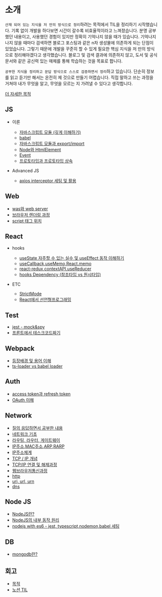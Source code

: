 # 소개

`산재 되어 있는 지식을 저 만의 방식으로 정리`하려는 목적에서 TIL을 정리하기 시작했습니다. 기록 없이 개발을 하다보면 시간이 갈수록 비효율적이라고 느껴졌습니다. 분명 공부했던 내용이고, 사용했던 경험이 있지만 정확히 기억나지 않을 때가 있습니다. 기억나지 나지 않을 때마다 검색하면 블로그 포스팅과 같은 n차 생성물에 의존하게 되는 단점이 있었습니다. 그렇기 때문에 개발을 꾸준히 할 수 있게 필요한 핵심 지식을 저 만의 방식으로 정리해야겠다고 생각했습니다. 블로그 및 검색 결과에 의존하지 않고, 도서 및 공식 문서와 같은 공신력 있는 매체를 통해 학습하는 것을 목표로 합니다.

`공부한 지식을 정리하고 문답 방식으로 스스로 검증하면서 정리`하고 있습니다. 단순히 정보를 읽고 듣기만 해서는 온전히 제 것으로 만들기 어렵습니다. 직접 말하고 쓰는 과정을 거쳐야 내가 무엇을 알고, 무엇을 모르는 지 가려낼 수 있다고 생각합니다.

[더 자세한 목적](/purpose.md)

## JS

- 이론

  - [자바스크립트 모듈 (깊게 이해하기)](js/module)
  - [babel](advancedJS/babel.md)
  - [자바스크립트 모듈과 export/import](advancedJS/%EC%9E%90%EB%B0%94%EC%8A%A4%ED%81%AC%EB%A6%BD%ED%8A%B8%20%EB%AA%A8%EB%93%88%EA%B3%BC%20export-import.md)
  - [Node와 HtmlElement](js/Node%EC%99%80%20HtmlElement/)
  - [Event](js/Event/)
  - [프로토타입과 프로토타입 상속](js/%ED%94%84%EB%A1%9C%ED%86%A0%ED%83%80%EC%9E%85/)

- Advanced JS

  - [axios interceptor 세팅 및 활용](advancedJS/axios%20interceptor%20%EC%84%B8%ED%8C%85%20%EB%B0%8F%20%ED%99%9C%EC%9A%A9.md)

## Web

- [was와 web server](web/was%26webserver/README.md)
- [브라우저 렌더링 과정](web/%EB%B8%8C%EB%9D%BC%EC%9A%B0%EC%A0%80%EB%A0%8C%EB%8D%94%EB%A7%81/)
- [script 태그 위치](web/script%ED%83%9C%EA%B7%B8%EC%9C%84%EC%B9%98/)

## React

- hooks

  - [useState 자주할 수 있는 실수 및 useEffect 동작 이해하기](react/Hooks/%20useState%20%EC%9E%90%EC%A3%BC%ED%95%A0%20%EC%88%98%20%EC%9E%88%EB%8A%94%20%EC%8B%A4%EC%88%98%20%EB%B0%8F%20useEffect%20%EB%8F%99%EC%9E%91%20%EC%9D%B4%ED%95%B4%ED%95%98%EA%B8%B0.md)
  - [useCallback,useMemo,React.memo](react/Hooks/useCallback%2CuseMemo%2CReact.memo.md)
  - [react-redux,contextAPI,useReducer](react/Hooks/react-redux%2CcontextAPI%2CuseReducer.md)
  - [hooks Dependency (참조타입 vs 원시타입)](<react/Hooks/hooks%20Dependency%20(%EC%B0%B8%EC%A1%B0%ED%83%80%EC%9E%85%20vs%20%EC%9B%90%EC%8B%9C%ED%83%80%EC%9E%85).md>)

- ETC
  - [StrictMode](react/etc/StrictMode.md)
  - [React에서 선언형프로그래밍](react/etc/React%EC%97%90%EC%84%9C%20%EC%84%A0%EC%96%B8%ED%98%95%ED%94%84%EB%A1%9C%EA%B7%B8%EB%9E%98%EB%B0%8D.md)

## Test

- [jest - mock&spy](test/jest/mock%26spy.md)
- [프론트에서 테스크코드짜기](test/%ED%94%84%EB%A1%A0%ED%8A%B8%EC%97%90%EC%84%9C%20%ED%85%8C%EC%8A%A4%ED%8A%B8%EC%BD%94%EB%93%9C.md)

## Webpack

- [등장배경 및 용어 이해](webpack/README.md)
- [ts-loader vs babel loader](webpack/ts-loader%20vs%20babel-loader.md)

## Auth

- [access token과 refresh token](auth/access%20token%EA%B3%BC%20refresh%20token.md)
- [OAuth 이해](auth/OAuth.md)

## Network

- [질의 응답하면서 공부한 내용](network/README.md)
- [네트워크 기초](network/README.md)
- [라우팅, 라우터, 게이트웨이](network/%EB%9D%BC%EC%9A%B0%ED%8C%85%2C%EB%9D%BC%EC%9A%B0%ED%84%B0%2C%EA%B2%8C%EC%9D%B4%ED%8A%B8%EC%9B%A8%EC%9D%B4/README.md)
- [IP주소,MAC주소,ARP,RARP](network/IP주소,MAC주소,ARP,RARP/README.md)
- [IP주소체계](network/IP주소체계/README.md)
- [TCP / IP 개념](network/TCP.IP개념/README.md)
- [TCP/IP 연결 및 해제과정](network/TCP.IP%EC%97%B0%EA%B2%B0%20%EB%B0%8F%20%ED%95%B4%EC%A0%9C%20%EA%B3%BC%EC%A0%95/README.md)
- [웹브라우저통신과정](network/%EC%9B%B9%EB%B8%8C%EB%9D%BC%EC%9A%B0%EC%A0%80%ED%86%B5%EC%8B%A0%EA%B3%BC%EC%A0%95/)
- [http](network/http/)
- [uri, url, urn](network/uri.url.urn/)
- [dns](network/dns/)

## Node JS

- [NodeJS란?](nodejs/NodeJS%EB%9E%80%3F.md)
- [NodeJS의 내부 동작 원리](nodejs/NodeJS%EC%9D%98%20%EB%82%B4%EB%B6%80%20%EB%8F%99%EC%9E%91%20%EC%9B%90%EB%A6%AC.md)
- [nodejs with es6 - jest, typescript,nodemon,babel 세팅](nodejs/nodejs%20with%20es6%20-%20jest%2C%20typescript%2Cnodemon%2Cbabel%20%EC%84%B8%ED%8C%85.md)

## DB

- [mongodb란?](db/mongodb/mongodb%EB%9E%80%3F.md)

## 회고

- [목적](회고/README.md)
- [노션 TIL](https://dori-yunho.notion.site/TIL-7c1cbc873fbd4f43b8563e7b19b5ee69)
